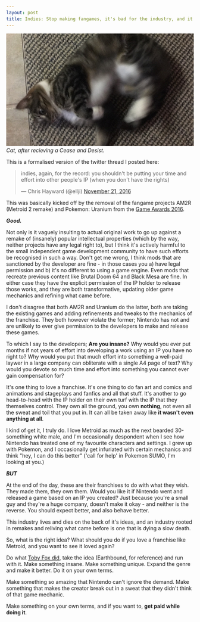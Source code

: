 ```yaml
---
layout: post
title: Indies: Stop making fangames, it's bad for the industry, and it's bad for you.
---
```

![Cat, after recieving a Cease and Desist](https://raw.githubusercontent.com/ellji/ellji.github.io/master/public/images/cat_freaking_out.jpg)
*Cat, after recieving a Cease and Desist.*

This is a formalised version of the twitter thread I posted here:

<blockquote class="twitter-tweet" data-partner="tweetdeck"><p lang="en" dir="ltr">indies, again, for the record: you shouldn&#39;t be putting your time and effort into other people&#39;s IP (when you don&#39;t have the rights)</p>&mdash; Chris Hayward (@ellji) <a href="https://twitter.com/ellji/status/800569826993262592">November 21, 2016</a></blockquote>
<script async src="//platform.twitter.com/widgets.js" charset="utf-8"></script>

This was basically kicked off by the removal of the fangame projects AM2R (Metroid 2 remake) and Pokemon: Uranium from the [Game Awards 2016](http://thegameawards.com/nominees/).

**_Good._**

Not only is it vaguely insulting to actual original work to go up against a remake of (insanely) popular intellectual properties (which by the way, neither projects have any legal right to), but I think it's actively harmful to the small independent game development community to have such efforts be recognised in such a way. Don't get me wrong, I think mods that are sanctioned by the developer are fine - in those cases you a) have legal permission and b) it's no different to using a game engine. Even mods that recreate previous content like Brutal Doom 64 and Black Mesa are fine. In either case they have the explicit permission of the IP holder to release those works, and they are both transformative, updating older game mechanics and refining what came before.

I don't disagree that both AM2R and Uranium do the latter, both are taking the existing games and adding refinements and tweaks to the mechanics of the franchise. They both however violate the former; Nintendo has not and are unlikely to ever give permission to the developers to make and release these games.

To which I say to the developers; **Are you insane?** Why would you ever put months if not years of effort into developing a work using an IP you have no right to? Why would you put that much effort into something a well-paid laywer in a large company can obliterate with a single A4 page of text? Why would you devote so much time and effort into something you cannot ever gain compensation for?

It's one thing to love a franchise. It's one thing to do fan art and comics and animations and stageplays and fanfics and all that stuff. It's another to go head-to-head with the IP holder on their own turf with the IP that they themselves control. They own all the ground, you own **nothing**, not even all the sweat and toil that you put in. It can all be taken away like **it wasn't even anything at all**.

I kind of get it, I truly do. I love Metroid as much as the next bearded 30-something white male, and I'm occasionally despondent when I see how Nintendo has treated one of my favourite characters and settings. I grew up with Pokemon, and I occasionally get infuriated with certain mechanics and think "hey, I can do this better" ('call for help' in Pokemon SUMO, I'm looking at you.)

**_BUT_**

At the end of the day, these are their franchises to do with what they wish. They made them, they own them. Would you like it if Nintendo went and released a game based on an IP you created? Just because you're a small guy and they're a huge company, doesn't make it okay - and neither is the reverse. You should expect better, and also behave better.

This industry lives and dies on the back of it's ideas, and an industry rooted in remakes and reliving what came before is one that is dying a slow death.

So, what is the right idea? What should you do if you love a franchise like Metroid, and you want to see it loved again?

Do what [Toby Fox did](http://undertale.com/), take the idea (Earthbound, for reference) and run with it. Make something insane. Make something unique. Expand the genre and make it better. Do it on your own terms.

Make something so amazing that Nintendo can't ignore the demand. Make something that makes the creator break out in a sweat that they didn't think of that game mechanic.

Make something on your own terms, and if you want to, **get paid while doing it**.

